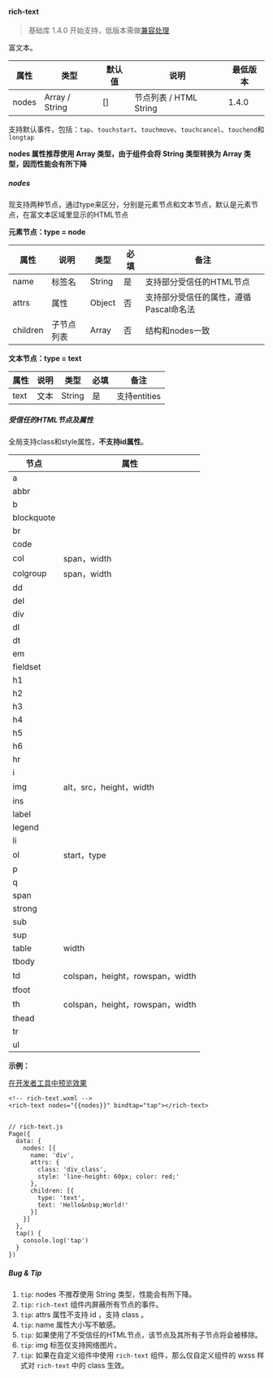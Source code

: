 <!-- https://mp.weixin.qq.com/debug/wxadoc/dev/component/rich-text.html -->

#### rich-text

> 基础库 1.4.0 开始支持，低版本需做[兼容处理](https://mp.weixin.qq.com/debug/wxadoc/dev/framework/compatibility.html)

富文本。

  属性    |  类型             | 默认值 |  说明                 | 最低版本 
----------|-------------------|--------|-----------------------|----------
  nodes   |  Array / String   |  []    | 节点列表 / HTML String|  1.4.0   

支持默认事件，包括：`tap`、`touchstart`、`touchmove`、`touchcancel`、`touchend`和`longtap`

**nodes 属性推荐使用 Array 类型，由于组件会将 String 类型转换为 Array 类型，因而性能会有所下降**

##### nodes

现支持两种节点，通过type来区分，分别是元素节点和文本节点，默认是元素节点，在富文本区域里显示的HTML节点

**元素节点：type = node**

  属性       |  说明    |  类型     |  必填 |  备注                     
-------------|----------|-----------|-------|---------------------------
  name       |  标签名  |  String   |  是   |  支持部分受信任的HTML节点 
  attrs      |  属性    |  Object   |  否   |支持部分受信任的属性，遵循Pascal命名法
  children   |子节点列表|  Array    |  否   |  结构和nodes一致          

**文本节点：type = text**

  属性   |  说明 |  类型     |  必填 |  备注         
---------|-------|-----------|-------|---------------
  text   |  文本 |  String   |  是   |  支持entities 

##### 受信任的HTML节点及属性

全局支持class和style属性，**不支持id属性**。

  节点         |  属性                           
---------------|---------------------------------
  a            |                                 
  abbr         |                                 
  b            |                                 
  blockquote   |                                 
  br           |                                 
  code         |                                 
  col          |  span，width                    
  colgroup     |  span，width                    
  dd           |                                 
  del          |                                 
  div          |                                 
  dl           |                                 
  dt           |                                 
  em           |                                 
  fieldset     |                                 
  h1           |                                 
  h2           |                                 
  h3           |                                 
  h4           |                                 
  h5           |                                 
  h6           |                                 
  hr           |                                 
  i            |                                 
  img          |  alt，src，height，width        
  ins          |                                 
  label        |                                 
  legend       |                                 
  li           |                                 
  ol           |  start，type                    
  p            |                                 
  q            |                                 
  span         |                                 
  strong       |                                 
  sub          |                                 
  sup          |                                 
  table        |  width                          
  tbody        |                                 
  td           | colspan，height，rowspan，width 
  tfoot        |                                 
  th           | colspan，height，rowspan，width 
  thead        |                                 
  tr           |                                 
  ul           |                                 

**示例：**

[在开发者工具中预览效果](wechatide://minicode/zPVmpim46wYQ)

    <!-- rich-text.wxml -->
    <rich-text nodes="{{nodes}}" bindtap="tap"></rich-text>
    

    // rich-text.js
    Page({
      data: {
        nodes: [{
          name: 'div',
          attrs: {
            class: 'div_class',
            style: 'line-height: 60px; color: red;'
          },
          children: [{
            type: 'text',
            text: 'Hello&nbsp;World!'
          }]
        }]
      },
      tap() {
        console.log('tap')
      }
    })
    

##### Bug & Tip

1.  `tip`: nodes 不推荐使用 String 类型，性能会有所下降。
2.  `tip`: `rich-text` 组件内屏蔽所有节点的事件。
3.  `tip`: attrs 属性不支持 id ，支持 class 。
4.  `tip`: name 属性大小写不敏感。
5.  `tip`: 如果使用了不受信任的HTML节点，该节点及其所有子节点将会被移除。
6.  `tip`: img 标签仅支持网络图片。
7.  `tip`: 如果在自定义组件中使用 `rich-text` 组件，那么仅自定义组件的 wxss 样式对 `rich-text` 中的 class 生效。
